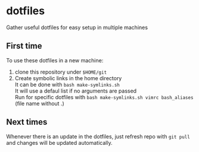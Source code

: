 # dotfiles
Gather useful dotfiles for easy setup in multiple machines

## First time

To use these dotfiles in a new machine:
 1. clone this repository under `$HOME/git`
 2. Create symbolic links in the home directory<br/>
    It can be done with `bash make-symlinks.sh`<br/>
    It will use a defaul list if no arguments are passed<br/>
    Run for specific dotfiles with `bash make-symlinks.sh vimrc bash_aliases` (file name without .)

## Next times

Whenever there is an update in the dotfiles, just refresh repo with `git pull` and changes will be updated automatically.
